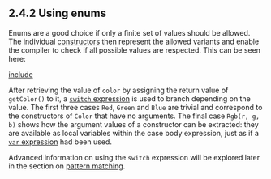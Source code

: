 ## 2.4.2 Using enums

Enums are a good choice if only a finite set of values should be allowed. The individual [constructors](types-enum-constructor.md) then represent the allowed variants and enable the compiler to check if all possible values are respected. This can be seen here:

[include](assets/Color2.hx)

After retrieving the value of `color` by assigning the return value of `getColor()` to it, a [`switch` expression](expression-switch.md) is used to branch depending on the value. The first three cases `Red`, `Green` and `Blue` are trivial and correspond to the constructors of `Color` that have no arguments. The final case `Rgb(r, g, b)` shows how the argument values of a constructor can be extracted: they are available as local variables within the case body expression, just as if a [`var` expression](expression-var.md) had been used.

Advanced information on using the `switch` expression will be explored later in the section on [pattern matching](lf-pattern-matching.md).
